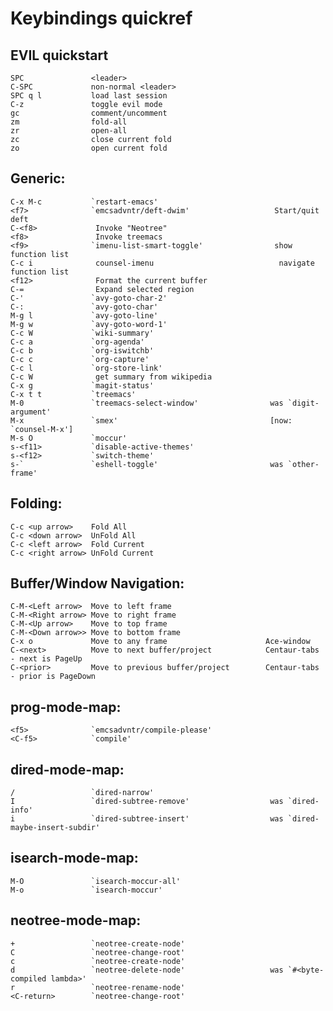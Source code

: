 # Keybindings quickref

EVIL quickstart
---------------

    SPC               <leader>
	C-SPC             non-normal <leader>
    SPC q l           load last session
    C-z               toggle evil mode
	gc                comment/uncomment
	zm                fold-all
	zr                open-all
	zc                close current fold
	zo                open current fold

Generic:
--------
    C-x M-c           `restart-emacs'
    <f7>              `emcsadvntr/deft-dwim'                   Start/quit deft
    C-<f8>             Invoke "Neotree"
    <f8>               Invoke treemacs
    <f9>              `imenu-list-smart-toggle'                show function list
    C-c i              counsel-imenu                            navigate function list
    <f12>              Format the current buffer
    C-=                Expand selected region
    C-'               `avy-goto-char-2'
    C-:               `avy-goto-char'
    M-g l             `avy-goto-line'
    M-g w             `avy-goto-word-1'
    C-c W             `wiki-summary'
    C-c a             `org-agenda'
    C-c b             `org-iswitchb'
    C-c c             `org-capture'
    C-c l             `org-store-link'
    C-c W              get summary from wikipedia
    C-x g             `magit-status'
    C-x t t           `treemacs'
    M-0               `treemacs-select-window'                was `digit-argument'
    M-x               `smex'                                  [now: `counsel-M-x']
    M-s O             `moccur'
    s-<f11>           `disable-active-themes'
    s-<f12>           `switch-theme'
    s-`               `eshell-toggle'                         was `other-frame'

Folding:
--------
    C-c <up arrow>    Fold All
    C-c <down arrow>  UnFold All
    C-c <left arrow>  Fold Current
    C-c <right arrow> UnFold Current

Buffer/Window Navigation:
--------
    C-M-<Left arrow>  Move to left frame
    C-M-<Right arrow> Move to right frame
    C-M-<Up arrow>    Move to top frame
    C-M-<Down arrow>> Move to bottom frame
    C-x o             Move to any frame                      Ace-window
    C-<next>          Move to next buffer/project            Centaur-tabs - next is PageUp
    C-<prior>         Move to previous buffer/project        Centaur-tabs - prior is PageDown

prog-mode-map: <f5>
--------
    <f5>              `emcsadvntr/compile-please'
    <C-f5>            `compile'

dired-mode-map:
--------
    /                 `dired-narrow'
    I                 `dired-subtree-remove'                  was `dired-info'
    i                 `dired-subtree-insert'                  was `dired-maybe-insert-subdir'


isearch-mode-map:
--------
    M-O               `isearch-moccur-all'
    M-o               `isearch-moccur'


neotree-mode-map:
--------
    +                 `neotree-create-node'
    C                 `neotree-change-root'
    c                 `neotree-create-node'
    d                 `neotree-delete-node'                   was `#<byte-compiled lambda>'
    r                 `neotree-rename-node'
    <C-return>        `neotree-change-root'
